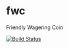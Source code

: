 # fwc
Friendly Wagering Coin

[![Build Status](https://api.travis-ci.org/folkengine/fwc.svg?branch=master)](https://travis-ci.org/folkengine/fwc)
